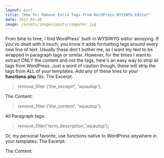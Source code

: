 ```yaml
---
layout: post
title: "How To: Remove Extra Tags from WordPress WYSIWYG Editor"
date: 2017-03-30
image: /assets/images/posts/computer.jpg
---
```

From time to time, I find WordPress' built-in WYSIWYG editor annoying. If you've dealt with it much, you know it adds formatting tags around every new line of text. Usually these don't bother me, as I want my text to be wrapped in paragraph tags or similar. However, for the times I want to extract ONLY the content and not the tags, here's an easy way to strip all tags from WordPress. Just a word of caution though, these will strip the tags from ALL of your templates. Add any of these lines to your **functions.php** file. The Excerpt:

> remove_filter ('the_exceprt', 'wpautop');

The Content:

> remove_filter ('the_content', 'wpautop');

All Paragraph tags:

> remove_filter('term_description','wpautop');

Or, my personal favorite, use functions native to WordPress anywhere in your templates: The Excerpt:

> <?php echo get_the_excerpt(); ?>

The Content:

> <?php echo get_the_content(); ?>